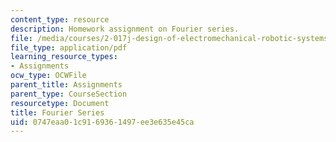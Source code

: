 ```yaml
---
content_type: resource
description: Homework assignment on Fourier series.
file: /media/courses/2-017j-design-of-electromechanical-robotic-systems-fall-2009/0747eaa01c9169361497ee3e635e45ca_MIT2_017JF09_p03.pdf
file_type: application/pdf
learning_resource_types:
- Assignments
ocw_type: OCWFile
parent_title: Assignments
parent_type: CourseSection
resourcetype: Document
title: Fourier Series
uid: 0747eaa0-1c91-6936-1497-ee3e635e45ca
---
```

